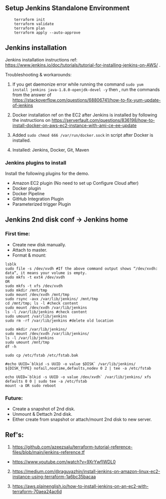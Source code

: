 ## Setup Jenkins Standalone Environment

```
    terraform init
    terraform validate
    terraform plan
    terraform apply --auto-approve    
```
## Jenkins installation
Jenkins installation instructions ref: https://www.jenkins.io/doc/tutorials/tutorial-for-installing-jenkins-on-AWS/ . 

Troubleshooting & workarounds:

1. If you get daemonize error while running the command `sudo yum install jenkins java-1.8.0-openjdk-devel -y` then , run the commands from the answer of https://stackoverflow.com/questions/68806741/how-to-fix-yum-update-of-jenkins

2. Docker installation ref on the EC2 after Jenkins is installed by following the instructions on https://serverfault.com/questions/836198/how-to-install-docker-on-aws-ec2-instance-with-ami-ce-ee-update

3. Added `sudo chmod 666 /var/run/docker.sock` in script after Docker is installed.

4. Installed: Jenkins, Docker, Git, Maven

### Jenkins plugins to install

Install the following plugins for the demo.
- Amazon EC2 plugin (No need to set up Configure Cloud after)
- Docker plugin  
- Docker Pipeline
- GitHub Integration Plugin
- Parameterized trigger Plugin

## Jenkins 2nd disk conf -> Jenkins home
### First time:
- Create new disk manually.
- Attach to master.
- Format & mount:
```
lsblk
sudo file -s /dev/xvdh #If the above command output shows “/dev/xvdh: data“, it means your volume is empty.
sudo mkfs -t ext4 /dev/xvdh
OR
sudo mkfs -t xfs /dev/xvdh
sudo mkdir /mnt/tmp
sudo mount /dev/xvdh /mnt/tmp
sudo rsync -avx /var/lib/jenkins/ /mnt/tmp
cd /mnt/tmp; ls -l #check content
sudo mount /dev/xvdh /var/lib/jenkins 
ls -l /var/lib/jenkins #check content
sudo umount /var/lib/jenkins
sudo rm -rf /var/lib/jenkins #delete old location

sudo mkdir /var/lib/jenkins/
sudo mount /dev/xvdh /var/lib/jenkins/
ls -l /var/lib/jenkins
sudo umount /mnt/tmp
df -h

sudo cp /etc/fstab /etc/fstab.bak

#echo UUID=`blkid -s UUID -o value $DISK` /var/lib/jenkins/ ${DISK_TYPE} nofail,noatime,defaults,nodev 0 2 | tee -a /etc/fstab

echo UUID=`blkid -s UUID -o value /dev/xvdh` /var/lib/jenkins/ xfs defaults 0 0 | sudo tee -a /etc/fstab
mount -a OR sudo reboot
```

### Future:
- Create a snapshot of 2nd disk.
- Unmount & Dettach 2nd disk.
- Either create from snapshot or attach/mount 2nd disk to new server.

## Ref's:
1. https://github.com/azeezsalu/terraform-tutorial-reference-files/blob/main/jenkins-reference.tf
 - https://www.youtube.com/watch?v=9XrYwfIWDL0

2. https://medium.com/@raguyazhin/install-jenkins-on-amazon-linux-ec2-instance-using-terraform-1a6bc35bacaa

3. https://aws.plainenglish.io/how-to-install-jenkins-on-an-ec2-with-terraform-70aea24ac6d